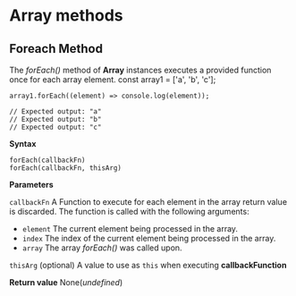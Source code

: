 # Array methods

## Foreach Method
The *forEach()* method of **Array** instances executes a provided function once for each array element.
    const array1 = ['a', 'b', 'c'];

    array1.forEach((element) => console.log(element));

    // Expected output: "a"
    // Expected output: "b"
    // Expected output: "c"

**Syntax**</br>

    forEach(callbackFn)
    forEach(callbackFn, thisArg)

**Parameters**

`callbackFn` A Function to execute for each element in the array return value is discarded. The function is called with the following arguments:

- `element` The current element being processed in the array.
- `index` The index of the current element being processed in the array.
- `array` The array *forEach()* was called upon.

`thisArg` (optional) A value to use as `this` when executing **callbackFunction**

**Return value**
None(*undefined*)
